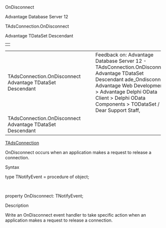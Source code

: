 OnDisconnect




Advantage Database Server 12  

TAdsConnection.OnDisconnect

Advantage TDataSet Descendant

|  |
| --- |
|  |

|  |  |  |  |  |
| --- | --- | --- | --- | --- |
| TAdsConnection.OnDisconnect  Advantage TDataSet Descendant |  |  | Feedback on: Advantage Database Server 12 - TAdsConnection.OnDisconnect Advantage TDataSet Descendant ade\_Ondisconnect Advantage Web Development > Advantage Delphi OData Client > Delphi OData Components > TODataSet / Dear Support Staff, |  |
| TAdsConnection.OnDisconnect  Advantage TDataSet Descendant |  |  |  |  |

[TAdsConnection](ade_tadsconnection_7.htm)

OnDisconnect occurs when an application makes a request to release a connection.

Syntax

type TNotifyEvent = procedure of object;

 

property OnDisconnect: TNotifyEvent;

Description

Write an OnDisconnect event handler to take specific action when an application makes a request to release a connection.